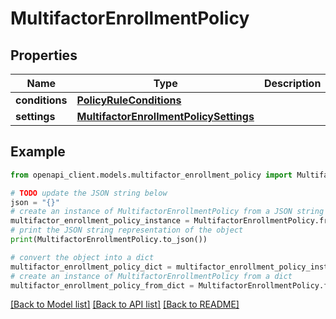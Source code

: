 # MultifactorEnrollmentPolicy


## Properties

Name | Type | Description | Notes
------------ | ------------- | ------------- | -------------
**conditions** | [**PolicyRuleConditions**](PolicyRuleConditions.md) |  | [optional] 
**settings** | [**MultifactorEnrollmentPolicySettings**](MultifactorEnrollmentPolicySettings.md) |  | [optional] 

## Example

```python
from openapi_client.models.multifactor_enrollment_policy import MultifactorEnrollmentPolicy

# TODO update the JSON string below
json = "{}"
# create an instance of MultifactorEnrollmentPolicy from a JSON string
multifactor_enrollment_policy_instance = MultifactorEnrollmentPolicy.from_json(json)
# print the JSON string representation of the object
print(MultifactorEnrollmentPolicy.to_json())

# convert the object into a dict
multifactor_enrollment_policy_dict = multifactor_enrollment_policy_instance.to_dict()
# create an instance of MultifactorEnrollmentPolicy from a dict
multifactor_enrollment_policy_from_dict = MultifactorEnrollmentPolicy.from_dict(multifactor_enrollment_policy_dict)
```
[[Back to Model list]](../README.md#documentation-for-models) [[Back to API list]](../README.md#documentation-for-api-endpoints) [[Back to README]](../README.md)


